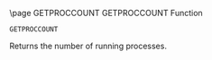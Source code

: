 \page GETPROCCOUNT GETPROCCOUNT Function
```basic
GETPROCCOUNT
```
Returns the number of running processes.

